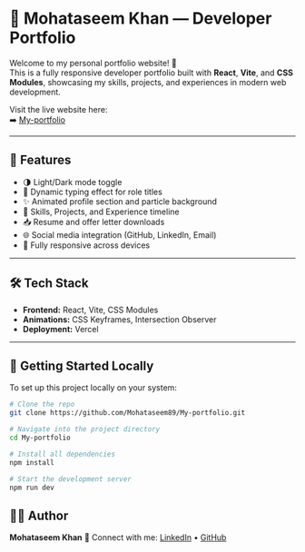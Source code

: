 
# 💼 Mohataseem Khan — Developer Portfolio

Welcome to my personal portfolio website! 🚀  
This is a fully responsive developer portfolio built with **React**, **Vite**, and **CSS Modules**, showcasing my skills, projects, and experiences in modern web development.

Visit the live website here:  
➡️ [My-portfolio](https://mohataseem-portfolio.vercel.app/)

---

## 🧩 Features

- 🌗 Light/Dark mode toggle
- 🎯 Dynamic typing effect for role titles
- ✨ Animated profile section and particle background
- 🧠 Skills, Projects, and Experience timeline
- 📥 Resume and offer letter downloads
- 🌐 Social media integration (GitHub, LinkedIn, Email)
- 📱 Fully responsive across devices

---

## 🛠️ Tech Stack

- **Frontend:** React, Vite, CSS Modules
- **Animations:** CSS Keyframes, Intersection Observer
- **Deployment:** Vercel

---

## 🚀 Getting Started Locally

To set up this project locally on your system:
```bash
# Clone the repo
git clone https://github.com/Mohataseem89/My-portfolio.git

# Navigate into the project directory
cd My-portfolio

# Install all dependencies
npm install

# Start the development server
npm run dev
```

## 🧑‍💻 Author

**Mohataseem Khan**
📧 Connect with me: [LinkedIn](https://www.linkedin.com/in/mohataseem-khan/) • [GitHub](https://github.com/Mohataseem89)






